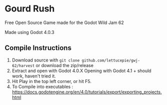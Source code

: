 # Gourd Rush

Free Open Source Game made for the Godot Wild Jam 62

Made using Godot 4.0.3

## Compile Instructions

1. Download source with `git clone github.com/lettucepie/gwj-62/harvest` or download the zip/release
2. Extract and open with Godot 4.0.X Opening with Godot 4.1 + should work, haven't tried it.
3. Hit Play in the top left corner, or hit F5.
4. To Compile into executables : https://docs.godotengine.org/en/4.0/tutorials/export/exporting_projects.html
